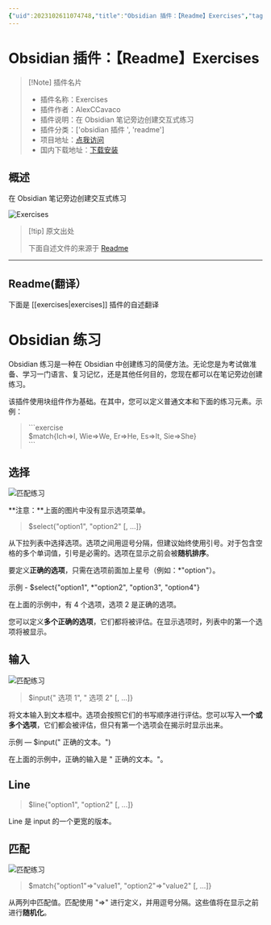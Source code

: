 ```yaml
---
{"uid":2023102611074748,"title":"Obsidian 插件：【Readme】Exercises","tags":["obsidian插件","readme"],"description":"在Obsidian笔记旁边创建交互式练习","author":"AI","type":"readme","draft":false,"editable":false,"modified":20230101000000,"dg-publish":true,"permalink":"/lake-of-knowledge/10-obsidian/obsidian/readme/exercises-readme/","dgPassFrontmatter":true}
---
```



# Obsidian 插件：【Readme】Exercises

> [!Note] 插件名片
> - 插件名称：Exercises
> - 插件作者：AlexCCavaco
> - 插件说明：在 Obsidian 笔记旁边创建交互式练习
> - 插件分类：['obsidian 插件 ', 'readme']
> - 项目地址：[点我访问](https://github.com/AlexCCavaco/obsidian-exercises)
> - 国内下载地址：[下载安装](https://pkmer.cn/products/plugin/pluginMarket/?exercises)

## 概述

在 Obsidian 笔记旁边创建交互式练习

![Exercises](https://cdn.pkmer.cn/covers/exercises.gif!pkmer)

> [!tip] 原文出处
>
>下面自述文件的来源于 [Readme](https://ghproxy.net/https://raw.githubusercontent.com/AlexCCavaco/obsidian-exercises/master/README.md)
>

---

## Readme(翻译）

下面是 [[exercises\|exercises]] 插件的自述翻译

# Obsidian 练习

Obsidian 练习是一种在 Obsidian 中创建练习的简便方法。无论您是为考试做准备、学习一门语言、复习记忆，还是其他任何目的，您现在都可以在笔记旁边创建练习。

该插件使用块组件作为基础。在其中，您可以定义普通文本和下面的练习元素。示例：

> \```exercise
> <br/>$match{Ich=>I, Wie=>We, Er=>He, Es=>It, Sie=>She}
> <br/>\```

## 选择

![匹配练习](assets/select-exercise.gif)

**注意：**上面的图片中没有显示选项菜单。

>$select{"option1", "option2" [, …]}

从下拉列表中选择选项。选项之间用逗号分隔，但建议始终使用引号。对于包含空格的多个单词值，引号是必需的。选项在显示之前会被**随机排序**。

要定义**正确的选项**，只需在选项前面加上星号（例如：\*"option"）。

示例 - $select{"option1", \*"option2", "option3", "option4"}

在上面的示例中，有 4 个选项，选项 2 是正确的选项。

您可以定义**多个正确的选项**，它们都将被评估。在显示选项时，列表中的第一个选项将被显示。

## 输入

![匹配练习](assets/input-exercise.gif)

>$input{" 选项 1", " 选项 2" [, …]}

将文本输入到文本框中。选项会按照它们的书写顺序进行评估。您可以写入**一个或多个选项**，它们都会被评估，但只有第一个选项会在揭示时显示出来。

示例 — $input(" 正确的文本。")

在上面的示例中，正确的输入是 " 正确的文本。"。

## Line

>$line{"option1", "option2" [, …]}

Line 是 input 的一个更宽的版本。

## 匹配

![匹配练习](assets/match-exercise.gif)

>$match{"option1"=>"value1", "option2"=>"value2" [, …]}

从两列中匹配值。匹配使用 "=>" 进行定义，并用逗号分隔。这些值将在显示之前进行**随机化**。
